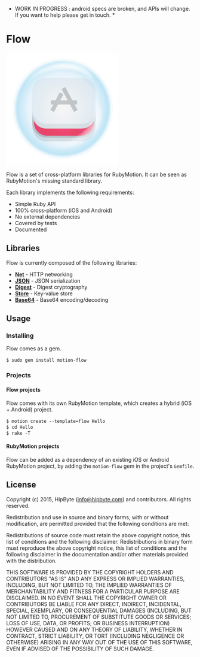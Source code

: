 * WORK IN PROGRESS : android specs are broken, and APIs will change. If you want to help please get in touch. *

# Flow

<img src="flow-logo.png" alt="flow logo" width="300">

Flow is a set of cross-platform libraries for RubyMotion. It can be seen as RubyMotion's missing standard library.

Each library implements the following requirements:

* Simple Ruby API
* 100% cross-platform (iOS and Android)
* No external dependencies
* Covered by tests
* Documented

## Libraries

Flow is currently composed of the following libraries:

* [**Net**](https://github.com/jjaffeux/Flow/tree/master/flow/net) - HTTP networking
* [**JSON**](https://github.com/jjaffeux/Flow/tree/master/flow/json) - JSON serialization
* [**Digest**](https://github.com/jjaffeux/Flow/tree/master/flow/digest) - Digest cryptography
* [**Store**](https://github.com/jjaffeux/Flow/tree/master/flow/store) - Key-value store
* [**Base64**](https://github.com/jjaffeux/Flow/tree/master/flow/base64) - Base64 encoding/decoding

## Usage

### Installing

Flow comes as a gem.

```
$ sudo gem install motion-flow
```

### Projects

#### Flow projects

Flow comes with its own RubyMotion template, which creates a hybrid (iOS + Android) project.

```
$ motion create --template=flow Hello
$ cd Hello
$ rake -T
```

#### RubyMotion projects

Flow can be added as a dependency of an existing iOS or Android RubyMotion project, by adding the `motion-flow` gem in the project's `Gemfile`.

## License

Copyright (c) 2015, HipByte (info@hipbyte.com) and contributors. All rights reserved.

Redistribution and use in source and binary forms, with or without modification, are permitted provided that the following conditions are met:

Redistributions of source code must retain the above copyright notice, this list of conditions and the following disclaimer.
Redistributions in binary form must reproduce the above copyright notice, this list of conditions and the following disclaimer in the documentation and/or other materials provided with the distribution.

THIS SOFTWARE IS PROVIDED BY THE COPYRIGHT HOLDERS AND CONTRIBUTORS "AS IS" AND ANY EXPRESS OR IMPLIED WARRANTIES, INCLUDING, BUT NOT LIMITED TO, THE IMPLIED WARRANTIES OF MERCHANTABILITY AND FITNESS FOR A PARTICULAR PURPOSE ARE DISCLAIMED. IN NO EVENT SHALL THE COPYRIGHT OWNER OR CONTRIBUTORS BE LIABLE FOR ANY DIRECT, INDIRECT, INCIDENTAL, SPECIAL, EXEMPLARY, OR CONSEQUENTIAL DAMAGES (INCLUDING, BUT NOT LIMITED TO, PROCUREMENT OF SUBSTITUTE GOODS OR SERVICES; LOSS OF USE, DATA, OR PROFITS; OR BUSINESS INTERRUPTION) HOWEVER CAUSED AND ON ANY THEORY OF LIABILITY, WHETHER IN CONTRACT, STRICT LIABILITY, OR TORT (INCLUDING NEGLIGENCE OR OTHERWISE) ARISING IN ANY WAY OUT OF THE USE OF THIS SOFTWARE, EVEN IF ADVISED OF THE POSSIBILITY OF SUCH DAMAGE.
